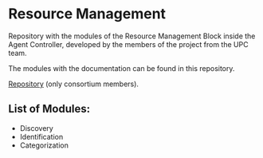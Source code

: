# Resource Management

Repository with the modules of the Resource Management Block inside the Agent Controller, developed by the members of the project from the UPC team.

The modules with the documentation can be found in this repository.

[Repository](https://gitlab.com/mf2c-upc/mf2c-code-upc) (only consortium members).


## List of Modules:

- Discovery
- Identification
- Categorization
